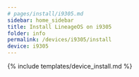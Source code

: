 ```yaml
---
# pages/install/i9305.md
sidebar: home_sidebar
title: Install LineageOS on i9305
folder: info
permalink: /devices/i9305/install
device: i9305
---
```

{% include templates/device_install.md %}
